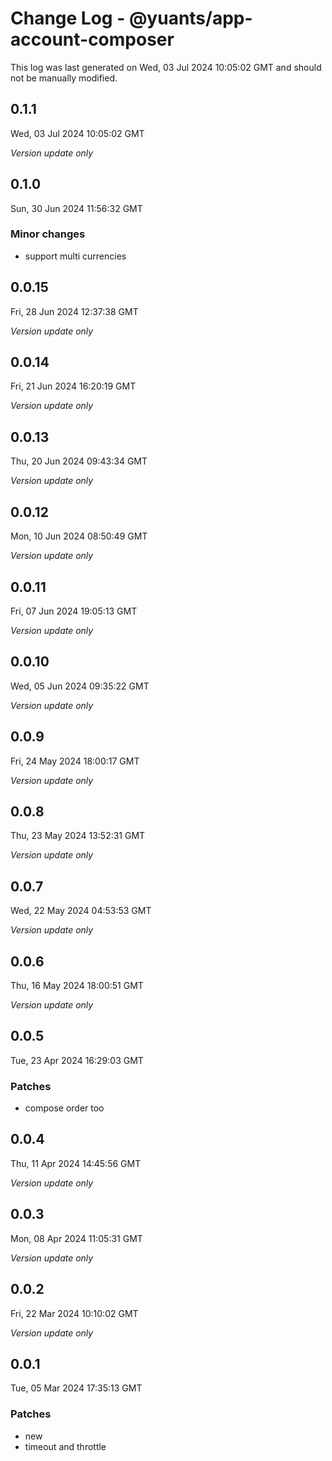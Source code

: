 # Change Log - @yuants/app-account-composer

This log was last generated on Wed, 03 Jul 2024 10:05:02 GMT and should not be manually modified.

## 0.1.1
Wed, 03 Jul 2024 10:05:02 GMT

_Version update only_

## 0.1.0
Sun, 30 Jun 2024 11:56:32 GMT

### Minor changes

- support multi currencies

## 0.0.15
Fri, 28 Jun 2024 12:37:38 GMT

_Version update only_

## 0.0.14
Fri, 21 Jun 2024 16:20:19 GMT

_Version update only_

## 0.0.13
Thu, 20 Jun 2024 09:43:34 GMT

_Version update only_

## 0.0.12
Mon, 10 Jun 2024 08:50:49 GMT

_Version update only_

## 0.0.11
Fri, 07 Jun 2024 19:05:13 GMT

_Version update only_

## 0.0.10
Wed, 05 Jun 2024 09:35:22 GMT

_Version update only_

## 0.0.9
Fri, 24 May 2024 18:00:17 GMT

_Version update only_

## 0.0.8
Thu, 23 May 2024 13:52:31 GMT

_Version update only_

## 0.0.7
Wed, 22 May 2024 04:53:53 GMT

_Version update only_

## 0.0.6
Thu, 16 May 2024 18:00:51 GMT

_Version update only_

## 0.0.5
Tue, 23 Apr 2024 16:29:03 GMT

### Patches

- compose order too

## 0.0.4
Thu, 11 Apr 2024 14:45:56 GMT

_Version update only_

## 0.0.3
Mon, 08 Apr 2024 11:05:31 GMT

_Version update only_

## 0.0.2
Fri, 22 Mar 2024 10:10:02 GMT

_Version update only_

## 0.0.1
Tue, 05 Mar 2024 17:35:13 GMT

### Patches

- new
- timeout and throttle

